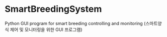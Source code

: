 # SmartBreedingSystem
Python GUI program for smart breeding controlling and monitoring (스마트양식 제어 및 모니터링을 위한 GUI 프로그램)
